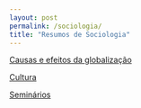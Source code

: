 ```yaml
---
layout: post
permalink: /sociologia/
title: "Resumos de Sociologia"
---
```


[<i class="fa-solid fa-square-arrow-up-right"></i> Causas e efeitos da globalização](/sociologia/globalizacao)

[<i class="fa-solid fa-square-arrow-up-right"></i> Cultura](/sociologia/cultura)

[<i class="fa-solid fa-square-arrow-up-right"></i> Seminários](/sociologia/extras/seminarios)
